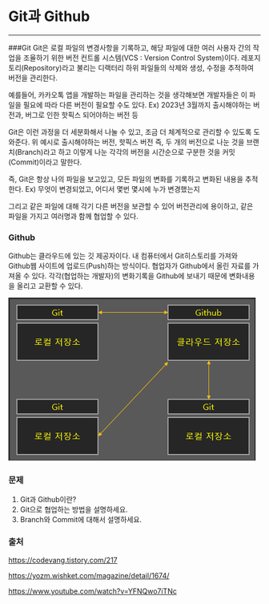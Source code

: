 # Git과 Github
 ---- - -- - - -
###Git
Git은 로컬 파일의 변경사항을 기록하고, 해당 파일에 대한 여러 사용자 간의 작업을 조율하기 위한 버전 컨트롤 시스템(VCS : Version Control System)이다.
레포지토리(Repository)라고 불리는 디랙터리 하위 파일들의 삭제와 생성, 수정을 추적하여 버전을 관리한다.

예를들어, 카카오톡 앱을 개발하는 파일을 관리하는 것을 생각해보면 개발자들은 이 파일을 필요에 따라 다른 버전이 필요할 수도 있다. Ex) 2023년 3월까지 출시해야하는 버전과, 버그로 인한 핫픽스 되어야하는 버전 등

Git은 이런 과정을 더 세분화해서 나눌 수 있고, 조금 더 체계적으로 관리할 수 있도록 도와준다. 위 예시로 출시해야하는 버전, 핫픽스 버전 즉, 두 개의 버전으로 나눈 것을 브랜치(Branch)라고 하고 이렇게 나눈 각각의 버전을 시간순으로 구분한 것을 커밋(Commit)이라고 말한다.

즉, Git은 항상 나의 파일을 보고있고, 모든 파일의 변화를 기록하고 변화된 내용을 추적한다. Ex) 무엇이 변경되었고, 어디서 몇번 몇시에 누가 변경했는지

그리고 같은 파일에 대해 각기 다른 버전을 보관할 수 있어 버전관리에 용이하고, 같은 파일을 가지고 여러명과 함께 협업할 수 있다.
### Github
Github는 클라우드에 있는 깃 제공자이다. 내 컴퓨터에서 Git히스토리를 가져와 Github웹 사이트에 업로드(Push)하는 방식이다. 협업자가 Github에서 올린 자료를 가져올 수 있다. 각각(협업하는 개발자)의 변화기록을 Github에 보내기 때문에 변화내용을 올리고 교환할 수 있다.


![img.png](img.png)

### 문제
1. Git과 Github이란?
2. Git으로 협업하는 방법을 설명하세요.
3. Branch와 Commit에 대해서 설명하세요.

### 출처
https://codevang.tistory.com/217

https://yozm.wishket.com/magazine/detail/1674/

https://www.youtube.com/watch?v=YFNQwo7iTNc



